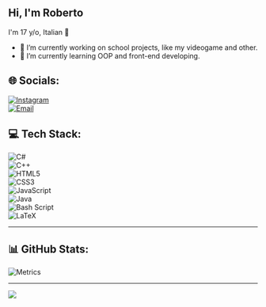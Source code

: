 ## Hi, I'm Roberto  
I'm 17 y/o, Italian 🤌  

- 🔭 I’m currently working on school projects, like my videogame and other.  
- 🌱 I’m currently learning OOP and front-end developing.  

## 🌐 Socials:  
[![Instagram](https://img.shields.io/badge/Instagram-%23E4405F.svg?logo=Instagram&logoColor=white)](https://instagram.com/rob__erto_)  
[![Email](https://img.shields.io/badge/Email-D14836?logo=gmail&logoColor=white)](mailto:robertocarello007@gmail.com)  

## 💻 Tech Stack:  
![C#](https://img.shields.io/badge/c%23-%23239120.svg?style=for-the-badge&logo=csharp&logoColor=white)  
![C++](https://img.shields.io/badge/c++-%2300599C.svg?style=for-the-badge&logo=c%2B%2B&logoColor=white)  
![HTML5](https://img.shields.io/badge/html5-%23E34F26.svg?style=for-the-badge&logo=html5&logoColor=white)  
![CSS3](https://img.shields.io/badge/css3-%231572B6.svg?style=for-the-badge&logo=css3&logoColor=white)  
![JavaScript](https://img.shields.io/badge/javascript-%23323330.svg?style=for-the-badge&logo=javascript&logoColor=%23F7DF1E)  
![Java](https://img.shields.io/badge/java-%23ED8B00.svg?style=for-the-badge&logo=openjdk&logoColor=white)  
![Bash Script](https://img.shields.io/badge/bash_script-%23121011.svg?style=for-the-badge&logo=gnu-bash&logoColor=white)  
![LaTeX](https://img.shields.io/badge/latex-%23008080.svg?style=for-the-badge&logo=latex&logoColor=white)  

---

## 📊 GitHub Stats:  
![Metrics](https://raw.githubusercontent.com/robbietto/robbietto/main/metrics.svg)

---

[![](https://visitcount.itsvg.in/api?id=robbietto&icon=0&color=8)](https://visitcount.itsvg.in)

